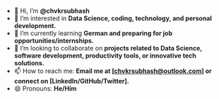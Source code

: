 - 👋 Hi, I’m **@chvkrsubhash**  
- 👀 I’m interested in **Data Science, coding, technology, and personal development.**  
- 🌱 I’m currently learning **German and preparing for job opportunities/internships.**  
- 💞️ I’m looking to collaborate on **projects related to Data Science, software development, productivity tools, or innovative tech solutions.**  
- 📫 How to reach me: **Email me at [chvkrsubhash@outlook.com] or connect on [LinkedIn/GitHub/Twitter].**  
- 😄 Pronouns: **He/Him**  
 

<!---
chvkrsubhash/chvkrsubhash is a ✨ special ✨ repository because its `README.md` (this file) appears on your GitHub profile.
You can click the Preview link to take a look at your changes.
--->
